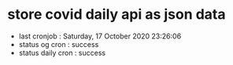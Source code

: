 # store covid daily api as json data

- last cronjob : Saturday, 17 October 2020 23:26:06
- status og cron : success
- status daily cron : success
      
      